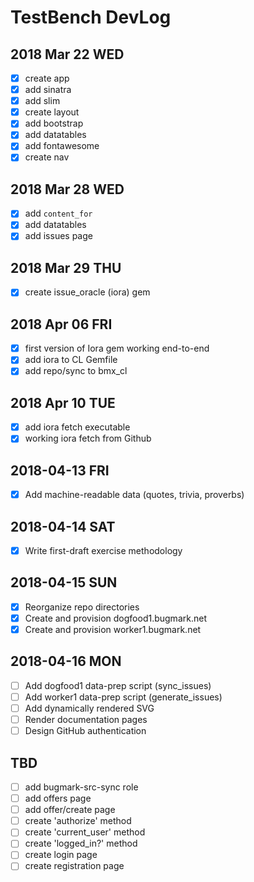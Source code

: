 # TestBench DevLog

## 2018 Mar 22 WED

- [x] create app
- [x] add sinatra
- [x] add slim
- [x] create layout
- [x] add bootstrap
- [x] add datatables
- [x] add fontawesome
- [x] create nav

## 2018 Mar 28 WED

- [x] add `content_for`
- [x] add datatables
- [x] add issues page

## 2018 Mar 29 THU

- [x] create issue_oracle (iora) gem

## 2018 Apr 06 FRI

- [x] first version of Iora gem working end-to-end
- [x] add iora to CL Gemfile
- [x] add repo/sync to bmx_cl

## 2018 Apr 10 TUE

- [x] add iora fetch executable
- [x] working iora fetch from Github 

## 2018-04-13 FRI

- [x] Add machine-readable data (quotes, trivia, proverbs)

## 2018-04-14 SAT

- [x] Write first-draft exercise methodology

## 2018-04-15 SUN

- [x] Reorganize repo directories
- [x] Create and provision dogfood1.bugmark.net
- [x] Create and provision worker1.bugmark.net

## 2018-04-16 MON

- [ ] Add dogfood1 data-prep script (sync_issues)
- [ ] Add worker1 data-prep script (generate_issues)
- [ ] Add dynamically rendered SVG
- [ ] Render documentation pages
- [ ] Design GitHub authentication

## TBD

- [ ] add bugmark-src-sync role
- [ ] add offers page
- [ ] add offer/create page
- [ ] create 'authorize' method
- [ ] create 'current_user' method
- [ ] create 'logged_in?' method
- [ ] create login page
- [ ] create registration page
